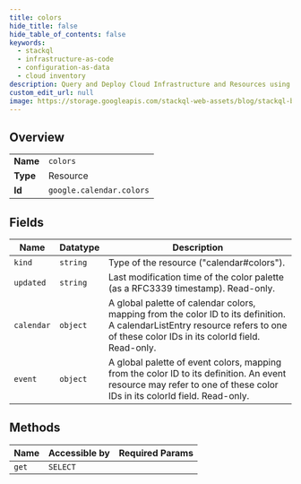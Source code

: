 ```yaml
---
title: colors
hide_title: false
hide_table_of_contents: false
keywords:
  - stackql
  - infrastructure-as-code
  - configuration-as-data
  - cloud inventory
description: Query and Deploy Cloud Infrastructure and Resources using SQL
custom_edit_url: null
image: https://storage.googleapis.com/stackql-web-assets/blog/stackql-blog-post-featured-image.png
---
```

  
    

## Overview
<table><tbody>
<tr><td><b>Name</b></td><td><code>colors</code></td></tr>
<tr><td><b>Type</b></td><td>Resource</td></tr>
<tr><td><b>Id</b></td><td><code>google.calendar.colors</code></td></tr>
</tbody></table>

## Fields
| Name | Datatype | Description |
| ---- | -------- | ----------- |
| `kind` | `string` | Type of the resource ("calendar#colors"). |
| `updated` | `string` | Last modification time of the color palette (as a RFC3339 timestamp). Read-only. |
| `calendar` | `object` | A global palette of calendar colors, mapping from the color ID to its definition. A calendarListEntry resource refers to one of these color IDs in its colorId field. Read-only. |
| `event` | `object` | A global palette of event colors, mapping from the color ID to its definition. An event resource may refer to one of these color IDs in its colorId field. Read-only. |
## Methods
| Name | Accessible by | Required Params |
| ---- | ------------- | --------------- |
| `get` | `SELECT` |  |
